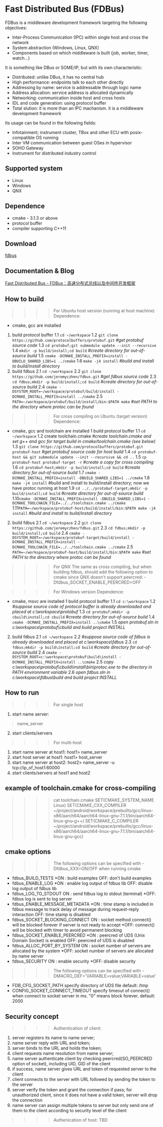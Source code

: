 Fast Distributed Bus (FDBus)
============================

FDBus is a middleware development framework targeting the following objectives:
- Inter-Process Communication (IPC) within single host and cross the network
- System abstraction (Windows, Linux, QNX)
- Components based on which middleware is built (job, worker, timer, watch...)

It is something like DBus or SOME/IP, but with its own characteristic:
- Distributed: unlike DBus, it has no central hub
- High performance: endpoints talk to each other directly
- Addressing by name: service is addressable through logic name
- Address allocation: service address is allocated dynamically
- Networking: communication inside host and cross hosts
- IDL and code generation: using protocol buffer
- Total slution: it is more than an IPC machanism. it is a middleware development framework

Its usage can be found in the following fields:
- Infotainment; instrument cluster, TBox and other ECU with posix-compatible OS running
- Inter VM communication between guest OSes in hypervisor
- SOHO Gateway
- Instrument for distributed industry control

Supported system
----------------
- Linux
- Windows
- QNX

Dependence
----------
- cmake - 3.1.3 or above
- protocol buffer
- compiler supporting C++11

Download
--------
[fdbus](https://github.com/jeremyczhen/fdbus.git)

Documentation & Blog
--------------------
[Fast Distributed Bus - FDBus：高速分布式总线以及中间件开发框架](https://blog.csdn.net/jeremy_cz/article/details/89060291)

How to build
------------
>>>> For Ubuntu host version (running at host machine)
Dependence:
- cmake, gcc are installed
1. build protocol buffer
    1.1 ```cd ~/workspace```
    1.2 ```git clone https://github.com/protocolbuffers/protobuf.git``` *#get protobuf source code*
    1.3 ```cd protobuf;git submodule update --init --recursive```
    1.4 ```mkdir -p build/install;cd build``` *#create directory for out-of-source build*
    1.5 ```cmake -DCMAKE_INSTALL_PREFIX=install -DBUILD_SHARED_LIBS=1 ../cmake```
    1.6 ```make -j4 install``` *#build and install to build/install directory*
2. build fdbus
    2.1 ```cd ~/workspace```
    2.2 ```git clone https://github.com/jeremyczhen/fdbus.git``` *#get fdbus source code*
    2.3 ```cd fdbus;mkdir -p build/install;cd build``` *#create directory for out-of-source build*
    2.4 ```cmake -DSYSTEM_ROOT=~/workspace/protobuf/build/install -DCMAKE_INSTALL_PREFIX=install ../cmake```
    2.5 ```PATH=~/workspace/protobuf/build/install/bin:$PATH make``` *#set PATH to the directory where protoc can be found*

>>>> For cross compiling on Ubuntu (target version)
Dependence:
- cmake, gcc and toolchain are installed
1 build protocol buffer
    1.1 ```cd ~/workspace```
    1.2 create toolchain.cmake *#create toolchain.cmake and set g++ and gcc for target build in cmake/toolchain.cmake (see below)*
    1.3 ```git clone https://github.com/protocolbuffers/protobuf.git protobuf-host``` *#get protobuf source code for host build*
    1.4 ```cd protobuf-host && git submodule update --init --recursive && cd ..```
    1.5 ```cp protobuf-host protobuf-target -r``` *#create a copy for cross compiling*
    1.6 ```cd protobuf-host;mkdir -p build/install;cd build``` *#create directory for out-of-source build*
    1.7 ```cmake -DCMAKE_INSTALL_PREFIX=install -DBUILD_SHARED_LIBS=1 ../cmake```
    1.8 ```make -j4 install``` #build and install to build/install directory; now we have protoc running at host
    1.9 ```cd ../../protobuf-target;mkdir -p build/install;cd build``` *#create directory for out-of-source build*
    1.10```cmake -DCMAKE_INSTALL_PREFIX=install -DBUILD_SHARED_LIBS=1 -DCMAKE_TOOLCHAIN_FILE=../../toolchain.cmake ../cmake```
    1.11```PATH=~/workspace/protobuf-host/build/install/bin:$PATH make -j4 install``` *#build and install to build/install directory*
2. build fdbus
    2.1 ```cd ~/workspace```
    2.2 ```git clone https://github.com/jeremyczhen/fdbus.git```
    2.3 ```cd fdbus;mkdir -p build/install;cd build```
    2.4 ```cmake -DSYSTEM_ROOT=~/workspace/protobuf-target/build/install -DCMAKE_INSTALL_PREFIX=install -DCMAKE_TOOLCHAIN_FILE=../../toolchain.cmake ../cmake```
    2.5 ```PATH=~/workspace/protobuf-host/build/install/bin:$PATH make``` *#set PATH to the directory where protoc can be found*

>>>> For QNX
The same as cross compiling, but when building fdbus, should add the following option to cmake since QNX doesn't support peercred:
-Dfdbus_SOCKET_ENABLE_PEERCRED=OFF

>>>> For Windows version
Dependence:
- cmake, msvc are installed
1 build protocol buffer
    1.1 ```cd c:\workspace```
    1.2 *#suppose source code of protocol buffer is already downloaded and placed at c:\workspace\protobuf*
    1.3 ```cd protobuf;mkdir -p cbuild\install;cd cbuild``` *#create directory for out-of-source build*
    1.4 ```cmake -DCMAKE_INSTALL_PREFIX=install ..\cmake```
    1.5 *open protobuf.sln in c:\workspace\protobuf\cbuild and build project INSTALL*
2. build fdbus
    2.1 ```cd ~/workspace```
    2.2 *#suppose source code of fdbus is already downloaded and placed at c:\workspace\fdbus*
    2.3 ```cd fdbus;mkdir -p build\install;cd build``` *#create directory for out-of-source build*
    2.4 ```cmake -DSYSTEM_ROOT=c:\workspace\protobuf\build\install -DCMAKE_INSTALL_PREFIX=install ..\cmake```
    2.5 *copy c:\workspace\protobuf\cbuild\install\bin\protoc.exe to the directory in PATH environment variable*
    2.6 *open fdbus.sln in c:\workspace\fdbus\build and build project INSTALL*

How to run
----------
>>>> For single host
1. start name server:
> name_server
2. start clients/servers

>>>> For multi-host
1. start name server at host1:
host1> name_server
2. start host server at host1:
host1> host_server
3. start name server at host2:
host2> name_server -u tcp://ip_of_host1:60000
4. start clients/servers at host1 and host2

example of toolchain.cmake for cross-compiling
----------------------------------------------
>>>> cat toolchain.cmake
SET(CMAKE_SYSTEM_NAME Linux)
SET(CMAKE_CXX_COMPILER ~/project/android/workspace/prebuilts/gcc/linux-x86/aarch64/aarch64-linux-gnu-7.1.1/bin/aarch64-linux-gnu-g++)
SET(CMAKE_C_COMPILER ~/project/android/workspace/prebuilts/gcc/linux-x86/aarch64/aarch64-linux-gnu-7.1.1/bin/aarch64-linux-gnu-gcc)

cmake options
-------------
>>>> The following options can be specified with -Dfdbus_XXX=ON/OFF when running cmake
- fdbus_BUILD_TESTS
    *ON : build examples
     OFF: don't build examples
- fdbus_ENABLE_LOG
    *ON : enable log output of fdbus lib
     OFF: disable log output of fdbus lib
- fdbus_LOG_TO_STDOUT 
     ON : send fdbus log to stdout (terminal)
    *OFF: fdbus log is sent to log server
- fdbus_ENABLE_MESSAGE_METADATA
    *ON : time stamp is included in fdbus message to track delay of message during request-reply interaction
     OFF: time stamp is disabled
- fdbus_SOCKET_BLOCKING_CONNECT
     ON : socket method connect() will be blocked forever if server is not ready to accept
    *OFF: connect() will be blocked with timer to avoid permanent blocking
- fdbus_SOCKET_ENABLE_PEERCRED
    *ON : peercred of UDS (Unix Domain Socket) is enabled
     OFF: peercred of UDS is disabled
- fdbus_ALLOC_PORT_BY_SYSTEM
     ON : socket number of servers are allocated by the system
    *OFF: socket number of servers are allocated by name server
- fdbus_SECURITY
     ON : enable security
    *OFF: disable security
>>>> The following options can be specified with -DMACRO_DEF='VARIABLE=value;VARIABLE=value'
- FDB_CFG_SOCKET_PATH
    specify directory of UDS file
    default: /tmp
- CONFIG_SOCKET_CONNECT_TIMEOUT
    specify timeout of connect() when connect to socket server in ms. "0" means block forever.
    default: 2000

Security concept
----------------
>>>> Authentication of client:
1. server registers its name to name server;
2. name server reply with URL and token;
3. server binds to the URL and holds the token;
4. client requests name resolution from name server;
5. name server authenticate client by checking peercred(SO_PEERCRED option of socket), including
    UID, GID of the client
6. if success, name server gives URL and token of requested server to the client
7. client connects to the server with URL followed by sending the token to the server
8. server verify the token and grant the connection if pass; for unauthorized client, since it does not
    have a valid token, server will drop the connection 
9. name server can assign multiple tokens to server but only send one of them to the client according
    to security level of the client

>>>> Authenication of host:
TBD
